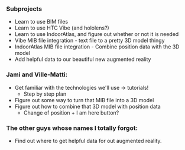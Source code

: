 ### Subprojects

* Learn to use BIM files
* Learn to use HTC Vibe (and hololens?)
* Learn to use IndoorAtlas, and figure out whether or not it is needed
* Vibe MIB file integration - text file to a pretty 3D model thingy
* IndoorAtlas MIB file integration - Combine position data with the 3D model
* Add helpful data to our beautiful new augmented reality

### Jami and Ville-Matti:

* Get familiar with the technologies we'll use -> tutorials!
	* Step by step plan
* Figure out some way to turn that MIB file into a 3D model
* Figure out how to combine that 3D model with position data
	* Change of position + I am here button?

### The other guys whose names I totally forgot:

* Find out where to get helpful data for out augmented reality.
